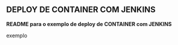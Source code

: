 ## DEPLOY DE CONTAINER COM JENKINS

**README para o exemplo de deploy de CONTAINER com JENKINS**

exemplo
